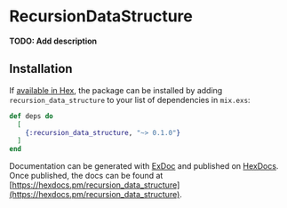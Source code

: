 # RecursionDataStructure

**TODO: Add description**

## Installation

If [available in Hex](https://hex.pm/docs/publish), the package can be installed
by adding `recursion_data_structure` to your list of dependencies in `mix.exs`:

```elixir
def deps do
  [
    {:recursion_data_structure, "~> 0.1.0"}
  ]
end
```

Documentation can be generated with [ExDoc](https://github.com/elixir-lang/ex_doc)
and published on [HexDocs](https://hexdocs.pm). Once published, the docs can
be found at [https://hexdocs.pm/recursion_data_structure](https://hexdocs.pm/recursion_data_structure).

